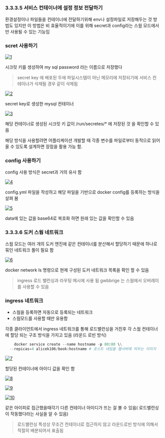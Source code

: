 ### 3.3.3.5 서비스 컨테이너에 설정 정보 전달하기

환경설정이나 파일들을 컨테이너에 전달하기위해 env나 설정파일로 저장해두는 것 방법도 있지만 이 방법은 비 효율적이기에 이를 위해 secret과 config라는 스웜 모드에서만 사용될 수 있는 기능임

### scret 사용하기

[![1](https://user-images.githubusercontent.com/48937399/157676074-ad21bf2b-ad03-4263-8dfb-646083542abc.png)](https://user-images.githubusercontent.com/48937399/157676074-ad21bf2b-ad03-4263-8dfb-646083542abc.png)

시크릿 키를 생성하여 my sql password 라는 이름으로 저장했다

> secret key 에 배포된 두에 파일시스템이 아닌 메모리에 저장되기에 서비스 컨테이너가 삭제될 경우 같이 삭제됨

[![2](https://user-images.githubusercontent.com/48937399/157676084-9f3f5cf8-7094-4b5e-b1ff-d93d73ee2a28.png)](https://user-images.githubusercontent.com/48937399/157676084-9f3f5cf8-7094-4b5e-b1ff-d93d73ee2a28.png)

secret key로 생성한 mysql 컨테이너

[![3](https://user-images.githubusercontent.com/48937399/157676093-c5f0d95d-d86b-426d-ab6c-7747c324ed6f.png)](https://user-images.githubusercontent.com/48937399/157676093-c5f0d95d-d86b-426d-ab6c-7747c324ed6f.png)

해당 컨테이너로 생성된 시크릿 키 값이 /run/secretes/* 에 저장된 것 을 확인할  수 있음

해당 방식을 사용할려면 어플리케이션 개발할 때 각종 변수를 파일로부터 동적으로 읽어올 수 있도록 설계하면 장점을 활용 가능 함.

### config 사용하기

config 사용 방식은 secret과 거의 유사 함

[![4](https://user-images.githubusercontent.com/48937399/157676100-2fddf4b8-d017-41cf-b390-91762ddb8af6.png)](https://user-images.githubusercontent.com/48937399/157676100-2fddf4b8-d017-41cf-b390-91762ddb8af6.png)

config.yml 파일을 작성하고 해당 파일을 기반으로 docker config를 등록하는 방식을 살펴 봄

[![5](https://user-images.githubusercontent.com/48937399/157676103-e2d4a4e1-b595-481c-91c4-bdc05c8ff7d1.png)](https://user-images.githubusercontent.com/48937399/157676103-e2d4a4e1-b595-481c-91c4-bdc05c8ff7d1.png)

data에 있는 값을 base64로 복호화 하면 원래 있는 값을 확인할 수 있음

### 3.3.3.6 도커 스웜 네트워크

스웜 모드는 여러 개의 도커 엔진에 같은 컨테이너를 분산해서 할당하기 때문에 하나로 묶인 네트워크 풀이 필요 함

[![6](https://user-images.githubusercontent.com/48937399/157676639-65d3d837-0297-4ef6-aef2-ffc30e177b89.png)](https://user-images.githubusercontent.com/48937399/157676639-65d3d837-0297-4ef6-aef2-ffc30e177b89.png)

docker network ls 명령으로 현제 구성된 도커 네트워크 목록을 확인 할 수 있음

> ingress 로드 밸런싱과 라우팅 메시에 사용 됨 gwbbrige 는 스웜에서 오버레이를 사용할 수 있음

### ingress 네트워크

- 스웜을 등록하면 자동으로 등록되는 네트워크
- 스웜모드를 사용할 때만 유용함

각종 클라이언트에서 ingress 네트워크를 통해 로드밸런싱을 거친후 각 스웜 컨테이너에 할당 되는 구조 방식을 가지고 있음 (라운드 로빈 방식)

```python
	docker service create --name hostname -p 80:80 \\
  --repicas=4 alicek106/book:hostname # 호스트 네임을 웹서버에 띄우는 이미지
```

[![7](https://user-images.githubusercontent.com/48937399/157676643-b5bc3255-ee6a-4eb1-9113-288ab516fa8a.png)](https://user-images.githubusercontent.com/48937399/157676643-b5bc3255-ee6a-4eb1-9113-288ab516fa8a.png)

할당된 컨테이너에 아이디 값을 확인 함

[![8](https://user-images.githubusercontent.com/48937399/157676647-ef96d8e5-ccf2-4e45-965d-2b662847aa6e.png)](https://user-images.githubusercontent.com/48937399/157676647-ef96d8e5-ccf2-4e45-965d-2b662847aa6e.png)

[![9](https://user-images.githubusercontent.com/48937399/157676628-4718f817-2f1f-4387-bdd5-bbd0690d386c.png)](https://user-images.githubusercontent.com/48937399/157676628-4718f817-2f1f-4387-bdd5-bbd0690d386c.png)

[![10](https://user-images.githubusercontent.com/48937399/157676636-88c069ce-d274-4630-9e73-4f9c2add2a56.png)](https://user-images.githubusercontent.com/48937399/157676636-88c069ce-d274-4630-9e73-4f9c2add2a56.png)

같은 아이피로 접근했을때각기 다른 컨테이너 아이디가 뜨는 걸 볼 수 있음( 로드밸런싱이 작동했다라는 사실을 알 수 있음)

> 로드밸런싱 특성상 무조건 컨테이너로 접근하지 않고 라운드로빈 방식에 의해서 적절히 배분되어서 표출됨